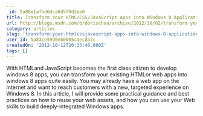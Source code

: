 ```yaml
---
_id: 5a88e1afbd6dca0d5f0d2ea0
title: Transform Your HTML/CSS/JavaScript Apps into Windows 8 Application
url: http://blogs.msdn.com/b/dorischen/archive/2012/10/02/transform-your-html-css-javascript-apps-into-windows-8-application.aspx
category: articles
slug: 'transform-your-htmlcssjavascript-apps-into-windows-8-application'
user_id: 5a83ce59d6eb0005c4ecda2c
createdOn: '2012-10-12T20:33:46.000Z'
tags: []
---
```


With HTMLand JavaScript becomes the first class citizen to develop windows 8 apps, you can transform your existing HTMLor web apps into windows 8 apps quite easily.  You may already have a web app on the Internet and want to reach customers with a new, targeted experience on Windows 8. In this article, I will provide some practical guidance and best practices on how to reuse your web assets, and how you can use your Web skills to build deeply-integrated Windows apps. 

